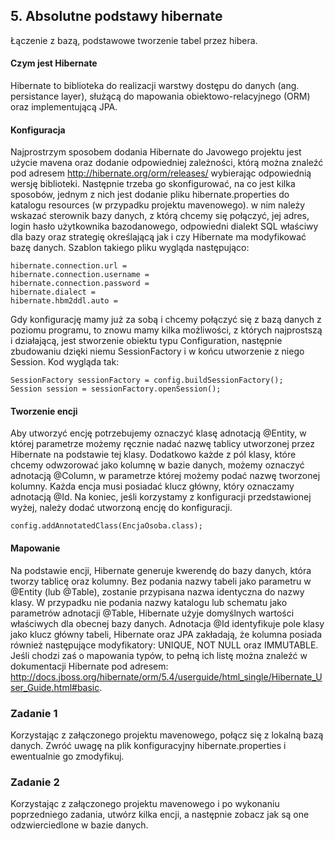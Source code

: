 ## 5. Absolutne podstawy hibernate

Łączenie z bazą, podstawowe tworzenie tabel przez hibera.

#### Czym jest Hibernate

Hibernate to biblioteka do realizacji warstwy dostępu do danych (ang. persistance layer), służącą do mapowania obiektowo-relacyjnego (ORM) oraz implementującą JPA.

#### Konfiguracja

Najprostrzym sposobem dodania Hibernate do Javowego projektu jest użycie mavena oraz dodanie odpowiedniej zależności, którą można znaleźć pod adresem http://hibernate.org/orm/releases/ wybierając odpowiednią wersję biblioteki.
Następnie trzeba go skonfigurować, na co jest kilka sposobów, jednym z nich jest dodanie pliku hibernate.properties do katalogu resources (w przypadku projektu mavenowego). w nim należy wskazać sterownik bazy danych, z którą chcemy się połączyć, jej adres, login hasło użytkownika bazodanowego, odpowiedni dialekt SQL właściwy dla bazy oraz strategię określającą jak i czy Hibernate ma modyfikować bazę danych. Szablon takiego pliku wygląda następująco:

```hibernate.connection.driver_class = 
hibernate.connection.url = 
hibernate.connection.username = 
hibernate.connection.password = 
hibernate.dialect =
hibernate.hbm2ddl.auto = 
```
Gdy konfigurację mamy już za sobą i chcemy połączyć się z bazą danych z poziomu programu, to znowu mamy kilka możliwości, z których najprostszą i działającą, jest stworzenie obiektu typu Configuration, następnie zbudowaniu dzięki niemu SessionFactory i w końcu utworzenie z niego Session. Kod wygląda tak:

```Configuration config = new Configuration();
SessionFactory sessionFactory = config.buildSessionFactory();
Session session = sessionFactory.openSession();
```

#### Tworzenie encji

Aby utworzyć encję potrzebujemy oznaczyć klasę adnotacją @Entity, w której parametrze możemy ręcznie nadać nazwę tablicy utworzonej przez Hibernate na podstawie tej klasy. Dodatkowo każde z pól klasy, które chcemy odwzorować jako kolumnę w bazie danych, możemy oznaczyć adnotacją @Column, w parametrze której możemy podać nazwę tworzonej kolumny. Każda encja musi posiadać klucz główny, który oznaczamy adnotacją @Id. Na koniec, jeśli korzystamy z konfiguracji przedstawionej wyżej, należy dodać utworzoną encję do konfiguracji.

```
config.addAnnotatedClass(EncjaOsoba.class);
```

#### Mapowanie

Na podstawie encji, Hibernate generuje kwerendę do bazy danych, która tworzy tablicę oraz kolumny. Bez podania nazwy tabeli jako parametru w @Entity (lub @Table), zostanie przypisana nazwa identyczna do nazwy klasy. W przypadku nie podania nazwy katalogu lub schematu jako parametrów adnotacji @Table, Hibernate użyje domyślnych wartości właściwych dla obecnej bazy danych. Adnotacja @Id identyfikuje pole klasy jako klucz główny tabeli, Hibernate oraz JPA zakładają, że kolumna posiada również następujące modyfikatory: UNIQUE, NOT NULL oraz IMMUTABLE. Jeśli chodzi zaś o mapowania typów, to pełną ich listę można znaleźć w dokumentacji Hibernate pod adresem: http://docs.jboss.org/hibernate/orm/5.4/userguide/html_single/Hibernate_User_Guide.html#basic.

### Zadanie 1

Korzystając z załączonego projektu mavenowego, połącz się z lokalną bazą danych. Zwróć uwagę na plik konfiguracyjny hibernate.properties i ewentualnie go zmodyfikuj.

### Zadanie 2

Korzystając z załączonego projektu mavenowego i po wykonaniu poprzedniego zadania, utwórz kilka encji, a następnie zobacz jak są one odzwierciedlone w bazie danych.
